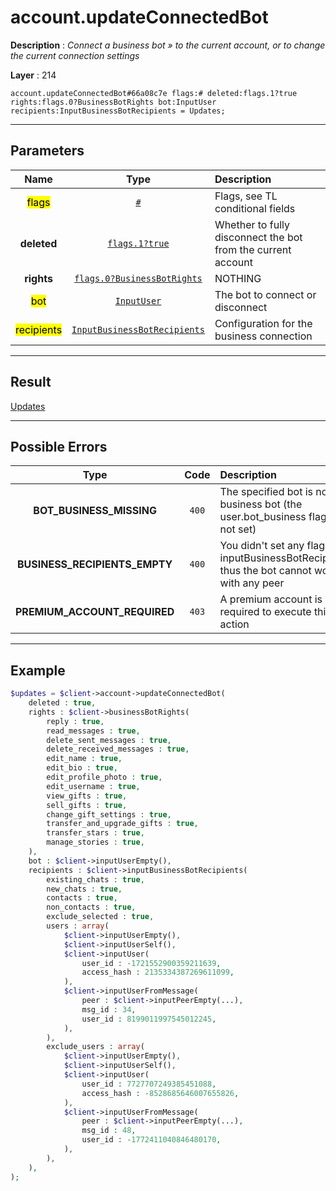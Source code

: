 # account.updateConnectedBot

**Description** : *Connect a business bot &raquo; to the current account, or to change the current connection settings*

**Layer** : 214

```tl
account.updateConnectedBot#66a08c7e flags:# deleted:flags.1?true rights:flags.0?BusinessBotRights bot:InputUser recipients:InputBusinessBotRecipients = Updates;
```

---

## Parameters

| Name | Type | Description |
| :---: | :---: | :--- |
| <mark>flags</mark> | [`#`](type/#) | Flags, see TL conditional fields |
| **deleted** | [`flags.1?true`](type/true) | Whether to fully disconnect the bot from the current account |
| **rights** | [`flags.0?BusinessBotRights`](type/BusinessBotRights) | NOTHING |
| <mark>bot</mark> | [`InputUser`](type/InputUser) | The bot to connect or disconnect |
| <mark>recipients</mark> | [`InputBusinessBotRecipients`](type/InputBusinessBotRecipients) | Configuration for the business connection |

---

## Result

[Updates](type/Updates)

---

## Possible Errors

| Type | Code | Description |
| :---: | :---: | :--- |
| **BOT_BUSINESS_MISSING** | `400` | The specified bot is not a business bot (the user.bot_business flag is not set) |
| **BUSINESS_RECIPIENTS_EMPTY** | `400` | You didn't set any flag in inputBusinessBotRecipients, thus the bot cannot work with any peer |
| **PREMIUM_ACCOUNT_REQUIRED** | `403` | A premium account is required to execute this action |

---

## Example

```php
$updates = $client->account->updateConnectedBot(
	deleted : true,
	rights : $client->businessBotRights(
		reply : true,
		read_messages : true,
		delete_sent_messages : true,
		delete_received_messages : true,
		edit_name : true,
		edit_bio : true,
		edit_profile_photo : true,
		edit_username : true,
		view_gifts : true,
		sell_gifts : true,
		change_gift_settings : true,
		transfer_and_upgrade_gifts : true,
		transfer_stars : true,
		manage_stories : true,
	),
	bot : $client->inputUserEmpty(),
	recipients : $client->inputBusinessBotRecipients(
		existing_chats : true,
		new_chats : true,
		contacts : true,
		non_contacts : true,
		exclude_selected : true,
		users : array(
			$client->inputUserEmpty(),
			$client->inputUserSelf(),
			$client->inputUser(
				user_id : -1721552900359211639,
				access_hash : 2135334387269611099,
			),
			$client->inputUserFromMessage(
				peer : $client->inputPeerEmpty(...),
				msg_id : 34,
				user_id : 8199011997545012245,
			),
		),
		exclude_users : array(
			$client->inputUserEmpty(),
			$client->inputUserSelf(),
			$client->inputUser(
				user_id : 7727707249385451088,
				access_hash : -8528685646007655826,
			),
			$client->inputUserFromMessage(
				peer : $client->inputPeerEmpty(...),
				msg_id : 48,
				user_id : -1772411040846480170,
			),
		),
	),
);
```